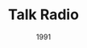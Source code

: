 ---
layout: productions
title: Talk Radio
date: 1991
featured_image:
Theatre: Players by the Sea
cast:
crew:
- Director: Michael Lipp
external_links:
---